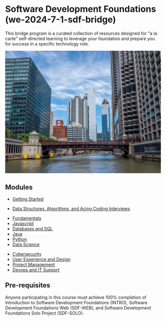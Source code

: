 # Software Development Foundations (we-2024-7-1-sdf-bridge)
This bridge program is a curated collection of resources designed for "a la carte" self-directed learning to leverage your foundation and prepare you for success in a specific technology role.

![](./assets//chicago-bridge.jpg)

## Modules

- [Getting Started](./getting-started.md)
<!-- - [Career](./career.md) -->
<!-- - [Build](./build.md) -->
- [Data Structures, Algorithms, and Acing Coding Interviews](./data-structures-algorithms.md)
<!-- - [Patterns of Enterprise Applications: Design, Architecture, and Best Practices 📐](./patterns-of-enterprise-applications.md) -->
- [Fundamentals](./fundamentals.md)
- [Javascript](./javascript.md)
- [Databases and SQL](./databases-sql.md)
- [Java](./java.md)
- [Python](./python.md)
- [Data Science](./data-science.md)
<!-- - [CSS](./css.md) -->
<!-- - [Artificial Intelligence](./artificial-intelligence.md) -->
<!-- - [Cloud](./cloud.md) -->
<!-- - [Ruby](./ruby.md) -->
<!-- - [C#](./c-sharp.md) -->
<!-- - [Mobile](./mobile.md) -->
<!-- - [Design](./design.md) -->
- [Cybersecurity](./cybersecurity.md)
- [User Experience and Design](./ux-design.md)
- [Project Management](./project-management.md)
- [Devops and IT Support](./devops-it-support.md)

<!-- TODO: Career Academy: Digital Marketer -->

## Pre-requisites
Anyone participating in this course must achieve 100% completion of Introduction to Software Development Foundations (INTRO), Software Development Foundations Web (SDF-WEB), and Software Development Foundations Solo Project (SDF-SOLO).
